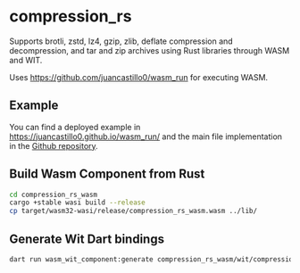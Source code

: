 # compression_rs

Supports brotli, zstd, lz4, gzip, zlib, deflate compression and decompression, and tar and zip archives using Rust libraries through WASM and WIT.

Uses https://github.com/juancastillo0/wasm_run for executing WASM.

## Example

You can find a deployed example in https://juancastillo0.github.io/wasm_run/ and the main file implementation in the [Github repository](https://github.com/juancastillo0/wasm_run/blob/main/packages/wasm_packages/flutter_example/lib/compression_rs_page.dart).

## Build Wasm Component from Rust

```sh
cd compression_rs_wasm
cargo +stable wasi build --release
cp target/wasm32-wasi/release/compression_rs_wasm.wasm ../lib/
```

## Generate Wit Dart bindings

```sh
dart run wasm_wit_component:generate compression_rs_wasm/wit/compression-rs.wit lib/src/compression_rs_wit.gen.dart
```

